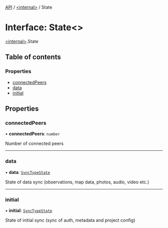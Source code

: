 [API](../README.md) / [\<internal\>](../modules/internal_.md) / State

# Interface: State\<\>

[\<internal\>](../modules/internal_.md).State

## Table of contents

### Properties

- [connectedPeers](internal_.State.md#connectedpeers)
- [data](internal_.State.md#data)
- [initial](internal_.State.md#initial)

## Properties

### connectedPeers

• **connectedPeers**: `number`

Number of connected peers

___

### data

• **data**: [`SyncTypeState`](internal_.SyncTypeState.md)

State of data sync (observations, map data, photos, audio, video etc.)

___

### initial

• **initial**: [`SyncTypeState`](internal_.SyncTypeState.md)

State of initial sync (sync of auth, metadata and project config)
